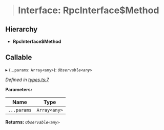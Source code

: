 > # Interface: RpcInterface$Method

## Hierarchy

* **RpcInterface$Method**

## Callable

▸ (...`params`: `Array<any>`): *`Observable<any>`*

*Defined in [types.ts:7](url)*

**Parameters:**

Name | Type |
------ | ------ |
`...params` | `Array<any>` |

**Returns:** *`Observable<any>`*